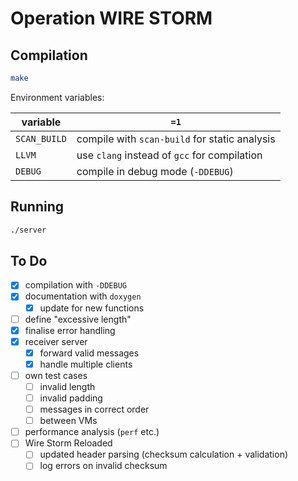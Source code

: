 # Operation WIRE STORM

## Compilation

```bash
make
```

Environment variables:

| variable | `=1` |
| -- | -- |
| `SCAN_BUILD` | compile with `scan-build` for static analysis |
| `LLVM` | use `clang` instead of `gcc` for compilation |
| `DEBUG` | compile in debug mode (`-DDEBUG`) |

## Running

```bash
./server
```

## To Do
- [x] compilation with `-DDEBUG`
- [x] documentation with `doxygen`
    - [x] update for new functions
- [ ] define "excessive length"
- [x] finalise error handling
- [x] receiver server
    - [x] forward valid messages
    - [x] handle multiple clients
- [ ] own test cases
    - [ ] invalid length
    - [ ] invalid padding
    - [ ] messages in correct order
    - [ ] between VMs
- [ ] performance analysis (`perf` etc.)
- [ ] Wire Storm Reloaded
    - [ ] updated header parsing (checksum calculation + validation)
    - [ ] log errors on invalid checksum
